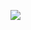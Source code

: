 ![](http://www.royalpalace.go.kr/upload/board/notice/editorimg/fff6a562-cf2c-47eb-bdbf-0f6f86c07981.JPG)